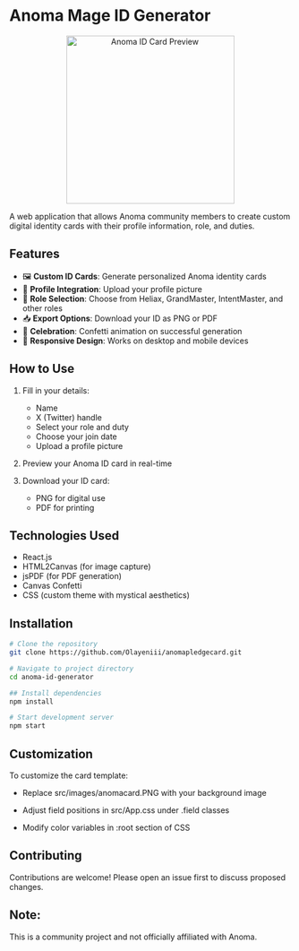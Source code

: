 # Anoma Mage ID Generator

<div align="center">
  <img src="src/images/anomacard.PNG" width="300" alt="Anoma ID Card Preview">
</div>

A web application that allows Anoma community members to create custom digital identity cards with their profile information, role, and duties.

## Features

- 🖼️ **Custom ID Cards**: Generate personalized Anoma identity cards
- 📸 **Profile Integration**: Upload your profile picture
- 🎨 **Role Selection**: Choose from Heliax, GrandMaster, IntentMaster, and other roles
- 📥 **Export Options**: Download your ID as PNG or PDF
- 🎉 **Celebration**: Confetti animation on successful generation
- 📱 **Responsive Design**: Works on desktop and mobile devices

## How to Use

1. Fill in your details:

   - Name
   - X (Twitter) handle
   - Select your role and duty
   - Choose your join date
   - Upload a profile picture

2. Preview your Anoma ID card in real-time

3. Download your ID card:
   - PNG for digital use
   - PDF for printing

## Technologies Used

- React.js
- HTML2Canvas (for image capture)
- jsPDF (for PDF generation)
- Canvas Confetti
- CSS (custom theme with mystical aesthetics)

## Installation

```bash
# Clone the repository
git clone https://github.com/Olayeniii/anomapledgecard.git

# Navigate to project directory
cd anoma-id-generator

## Install dependencies
npm install

# Start development server
npm start

```

## Customization

To customize the card template:

- Replace src/images/anomacard.PNG with your background image

- Adjust field positions in src/App.css under .field classes

- Modify color variables in :root section of CSS

## Contributing

Contributions are welcome! Please open an issue first to discuss proposed changes.

## Note:

This is a community project and not officially affiliated with Anoma.
